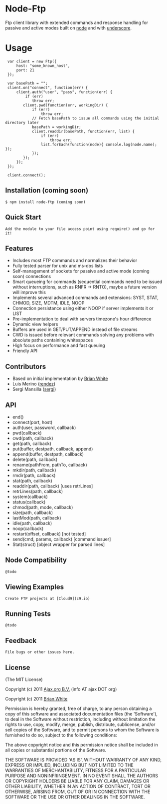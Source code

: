 
# Node-Ftp
      
  Ftp client library with extended commands and response handling for passive and active modes
  built on [node](http://nodejs.org) and with [underscore](http://github.com/documentcloud/underscore).
  
# Usage
  
     var client = new Ftp({
         host: "some_known_host",
         port: 21
     });
     
     var basePath = "";
     client.on("connect", function(err) {
         client.auth("user", "pass", function(err) {
             if (err)
                throw err;
            client.pwd(function(err, workingDir) {
                if (err)
                    throw err;
                // Fetch basePath to issue all commands using the initial directory later
                basePath = workingDir;
                client.readdir(basePath, function(err, list) {
                    if (err)
                        throw err;
                    list.forEach(function(node){ console.log(node.name); });
                });
            });
         });
     });
     
     client.connect();

## Installation (coming soon)

    $ npm install node-ftp (coming soon)

## Quick Start

    Add the module to your file access point using require() and go for it!

## Features

  * Includes most FTP commands and normalizes their behavior
  * Fully tested parser for unix and ms-dos lists
  * Self-management of sockets for passive and active mode (coming soon) connections
  * Smart queueing for commands (sequential commands need to be issued without interruptions, such as RNFR -> RNTO), maybe a future version will improve this
  * Implements several advanced commands and extensions: SYST, STAT, CHMOD, SIZE, MDTM, IDLE, NOOP
  * Connection persistance using either NOOP if server implements it or LIST
  * Pre-implementation to deal with servers timezone's hour difference
  * Dynamic view helpers
  * Buffers are used in GET/PUT/APPEND instead of file streams
  * CWD is issued before relevant commands solving any problems with absolute paths containing whitespaces
  * High focus on performance and fast queuing
  * Friendly API

## Contributors

  * Based on initial implementation by [Brian White](http://mscdex.net/)
  * Luis Merino ([rendez](https://github.com/Rendez))
  * Sergi Mansilla ([sergi](https://github.com/sergi))

## API

  * end()
  * connect(port, host)
  * auth(user, password, callback)
  * pwd(callback)
  * cwd(path, callback)
  * get(path, callback)
  * put(buffer, destpath, callback, append)
  * append(buffer, destpath, callback)
  * delete(path, callback)
  * rename(pathFrom, pathTo, callback)
  * mkdir(path, callback)
  * rmdir(path, callback)
  * stat(path, callback)
  * readdir(path, callback) [uses retrLines]
  * retrLines(path, callback)
  * system(callback)
  * status(callback)
  * chmod(path, mode, callback)
  * size(path, callback)
  * lastMod(path, callback)
  * idle(path, callback)
  * noop(callback)
  * restart(offset, callback) [not tested]
  * send(cmd, params, callback) [command issuer]
  * Stat(struct) [object wrapper for parsed lines]

## Node Compatibility

    @todo

## Viewing Examples

    Create FTP projects at [Cloud9](c9.io)

## Running Tests

    @todo

## Feedback

    File bugs or other issues here.

## License 

(The MIT License)

Copyright (c) 2011 [Ajax.org B.V.](http://ajax.org) (info AT ajax DOT org)

Copyright (c) 2011 [Brian White](http://mscdex.net/)

Permission is hereby granted, free of charge, to any person obtaining
a copy of this software and associated documentation files (the
'Software'), to deal in the Software without restriction, including
without limitation the rights to use, copy, modify, merge, publish,
distribute, sublicense, and/or sell copies of the Software, and to
permit persons to whom the Software is furnished to do so, subject to
the following conditions:

The above copyright notice and this permission notice shall be
included in all copies or substantial portions of the Software.

THE SOFTWARE IS PROVIDED 'AS IS', WITHOUT WARRANTY OF ANY KIND,
EXPRESS OR IMPLIED, INCLUDING BUT NOT LIMITED TO THE WARRANTIES OF
MERCHANTABILITY, FITNESS FOR A PARTICULAR PURPOSE AND NONINFRINGEMENT.
IN NO EVENT SHALL THE AUTHORS OR COPYRIGHT HOLDERS BE LIABLE FOR ANY
CLAIM, DAMAGES OR OTHER LIABILITY, WHETHER IN AN ACTION OF CONTRACT,
TORT OR OTHERWISE, ARISING FROM, OUT OF OR IN CONNECTION WITH THE
SOFTWARE OR THE USE OR OTHER DEALINGS IN THE SOFTWARE.